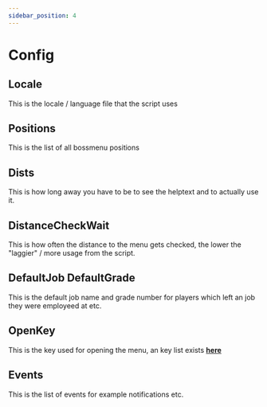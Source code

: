 ```yaml
---
sidebar_position: 4
---
```


# Config

## Locale

This is the locale / language file that the script uses

## Positions

This is the list of all bossmenu positions

## Dists

This is how long away you have to be to see the helptext and to actually use it.

## DistanceCheckWait

This is how often the distance to the menu gets checked, the lower the "laggier" / more usage from the script.

## DefaultJob DefaultGrade

This is the default job name and grade number for players which left an job they were employeed at etc.

## OpenKey

This is the key used for opening the menu, an key list exists [**here**](https://docs.fivem.net/docs/game-references/controls/)

## Events

This is the list of events for example notifications etc.
